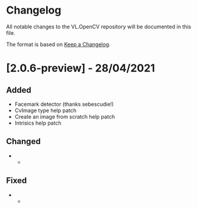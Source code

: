 # Changelog
All notable changes to the VL.OpenCV repository will be documented in this file.

The format is based on [Keep a Changelog](https://keepachangelog.com/en/1.0.0/).

# [2.0.6-preview] - 28/04/2021
## Added
* Facemark detector (thanks sebescudie!)
* CvImage type help patch
* Create an image from scratch help patch
* Intrisics help patch

## Changed
* -

## Fixed
* -